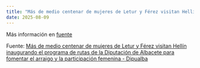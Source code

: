 ```yaml
---
title: "Más de medio centenar de mujeres de Letur y Férez visitan Hellín inaugurando el programa de rutas de la Diputación de Albacete para fomentar el arraigo y la participación femenina - Dipualba"
date: 2025-08-09
---
```


Más información en [fuente](https://news.google.com/rss/articles/CBMirAJBVV95cUxPTkw3blVqcHN4T3J2Z3Z3RkpZV0pJOXVtSzhfVHNPZEVPS0lWcDMzczFCNThmQ2F3YXJNQzhkcTlJMWUzVkRIaWZCUXJEQXh0eTZfejJSa09iM0lkZ2lRSUlyM2dwVHVQMGt0Z21KSDBZcXVyWjIwTVR0UkU3QUlSRXlodXdQX1VLNHRKLXdELTI2a1h4UXFCeWc0MFFoVG41aW03N181T0hBUmktU0l2aHRHOTZHeGNMMUJCY2MzVEQ0dUE2aVRZWHZ1dkw4M1FPOUtQajRnWFU2a19YS3ZOWVJRRkZPeVpWUk5NU3RvNTV2dTBnRGJZSzdza25pMkZYc2FrNzZDTHlsZWNnMjhFVk9IYUw3VTZPYjR5UHRkbnV0UGxlRWRvZTdhZVU?oc=5)

Fuente: [Más de medio centenar de mujeres de Letur y Férez visitan Hellín inaugurando el programa de rutas de la Diputación de Albacete para fomentar el arraigo y la participación femenina - Dipualba](https://news.google.com/rss/articles/CBMirAJBVV95cUxPTkw3blVqcHN4T3J2Z3Z3RkpZV0pJOXVtSzhfVHNPZEVPS0lWcDMzczFCNThmQ2F3YXJNQzhkcTlJMWUzVkRIaWZCUXJEQXh0eTZfejJSa09iM0lkZ2lRSUlyM2dwVHVQMGt0Z21KSDBZcXVyWjIwTVR0UkU3QUlSRXlodXdQX1VLNHRKLXdELTI2a1h4UXFCeWc0MFFoVG41aW03N181T0hBUmktU0l2aHRHOTZHeGNMMUJCY2MzVEQ0dUE2aVRZWHZ1dkw4M1FPOUtQajRnWFU2a19YS3ZOWVJRRkZPeVpWUk5NU3RvNTV2dTBnRGJZSzdza25pMkZYc2FrNzZDTHlsZWNnMjhFVk9IYUw3VTZPYjR5UHRkbnV0UGxlRWRvZTdhZVU?oc=5)
